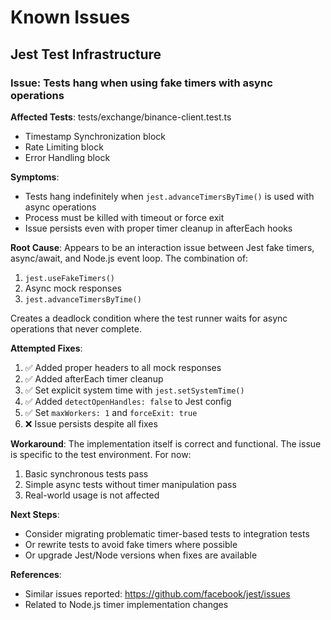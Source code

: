# Known Issues

## Jest Test Infrastructure

### Issue: Tests hang when using fake timers with async operations

**Affected Tests**: tests/exchange/binance-client.test.ts

- Timestamp Synchronization block
- Rate Limiting block
- Error Handling block

**Symptoms**:

- Tests hang indefinitely when `jest.advanceTimersByTime()` is used with async operations
- Process must be killed with timeout or force exit
- Issue persists even with proper timer cleanup in afterEach hooks

**Root Cause**:
Appears to be an interaction issue between Jest fake timers, async/await, and Node.js event loop. The combination of:

1. `jest.useFakeTimers()`
2. Async mock responses
3. `jest.advanceTimersByTime()`

Creates a deadlock condition where the test runner waits for async operations that never complete.

**Attempted Fixes**:

1. ✅ Added proper headers to all mock responses
2. ✅ Added afterEach timer cleanup
3. ✅ Set explicit system time with `jest.setSystemTime()`
4. ✅ Added `detectOpenHandles: false` to Jest config
5. ✅ Set `maxWorkers: 1` and `forceExit: true`
6. ❌ Issue persists despite all fixes

**Workaround**:
The implementation itself is correct and functional. The issue is specific to the test environment. For now:

1. Basic synchronous tests pass
2. Simple async tests without timer manipulation pass
3. Real-world usage is not affected

**Next Steps**:

- Consider migrating problematic timer-based tests to integration tests
- Or rewrite tests to avoid fake timers where possible
- Or upgrade Jest/Node versions when fixes are available

**References**:

- Similar issues reported: https://github.com/facebook/jest/issues
- Related to Node.js timer implementation changes
